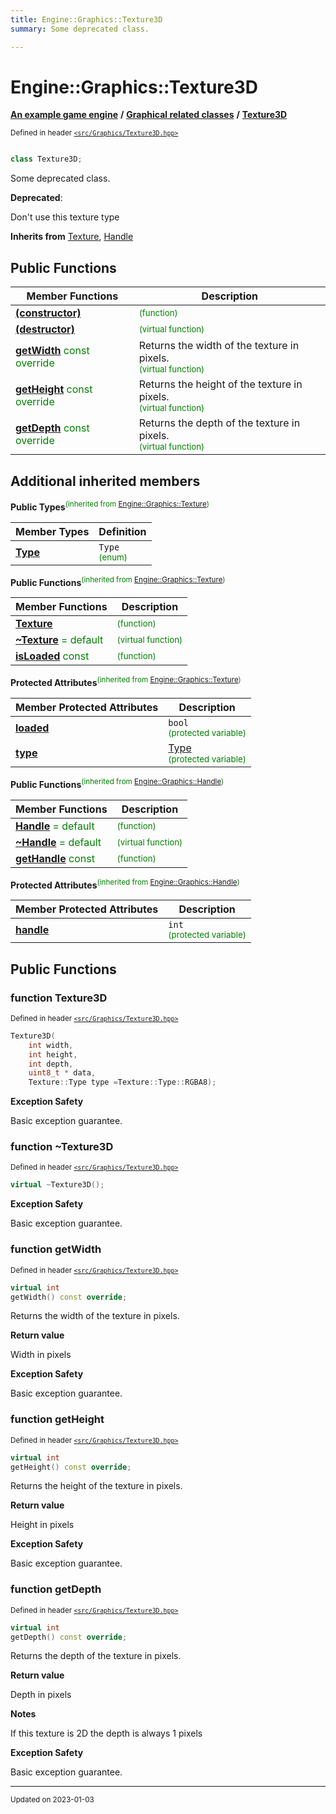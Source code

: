 ```yaml
---
title: Engine::Graphics::Texture3D
summary: Some deprecated class. 

---
```


# Engine::Graphics::Texture3D

**[An example game engine](/libraries/group__Engine.md)** **/** **[Graphical related classes](/libraries/group__Graphics.md)** **/** 
**[Texture3D](/classes/classEngine_1_1Graphics_1_1Texture3D.md)**

<sup>Defined in header [`<src/Graphics/Texture3D.hpp>`](/files/Texture3D_8hpp.md#file-texture3d.hpp)</sup>



```cpp

class Texture3D;
```

Some deprecated class. 

**Deprecated**:

Don't use this texture type 


**Inherits from** [Texture](/classes/classEngine_1_1Graphics_1_1Texture.md), [Handle](/classes/classEngine_1_1Graphics_1_1Handle.md)

## Public Functions
| Member Functions | Description |
| -------------- | -------------- |
| **[(constructor)](/classes/classEngine_1_1Graphics_1_1Texture3D.md#function-texture3d)** |  <sup><span style="color:green">(function)</span></sup> |
| **[(destructor)](/classes/classEngine_1_1Graphics_1_1Texture3D.md#function-~texture3d)** |  <sup><span style="color:green">(virtual function)</span></sup> |
| **[getWidth](/classes/classEngine_1_1Graphics_1_1Texture3D.md#function-getwidth)** <span style="color:green">const</span> <span style="color:green">override</span>| Returns the width of the texture in pixels. <br> <sup><span style="color:green">(virtual function)</span></sup> |
| **[getHeight](/classes/classEngine_1_1Graphics_1_1Texture3D.md#function-getheight)** <span style="color:green">const</span> <span style="color:green">override</span>| Returns the height of the texture in pixels. <br> <sup><span style="color:green">(virtual function)</span></sup> |
| **[getDepth](/classes/classEngine_1_1Graphics_1_1Texture3D.md#function-getdepth)** <span style="color:green">const</span> <span style="color:green">override</span>| Returns the depth of the texture in pixels. <br> <sup><span style="color:green">(virtual function)</span></sup> |


## Additional inherited members

**Public Types**<sup><span style="color:green">(inherited from [Engine::Graphics::Texture](/classes/classEngine_1_1Graphics_1_1Texture.md))</span></sup>


| Member Types | Definition           |
| -------------- | -------------- |
| **[Type](/classes/classEngine_1_1Graphics_1_1Texture.md#enum-type)**| `Type`<br> <sup><span style="color:green">(enum)</span></sup>|

**Public Functions**<sup><span style="color:green">(inherited from [Engine::Graphics::Texture](/classes/classEngine_1_1Graphics_1_1Texture.md))</span></sup>

| Member Functions | Description |
| -------------- | -------------- |
| **[Texture](/classes/classEngine_1_1Graphics_1_1Texture.md#function-texture)** |  <sup><span style="color:green">(function)</span></sup> |
| **[~Texture](/classes/classEngine_1_1Graphics_1_1Texture.md#function-~texture)**  <span style="color:green">= default</span>|  <sup><span style="color:green">(virtual function)</span></sup> |
| **[isLoaded](/classes/classEngine_1_1Graphics_1_1Texture.md#function-isloaded)** <span style="color:green">const</span>|  <sup><span style="color:green">(function)</span></sup> |


**Protected Attributes**<sup><span style="color:green">(inherited from [Engine::Graphics::Texture](/classes/classEngine_1_1Graphics_1_1Texture.md))</span></sup>


| Member Protected Attributes| Description    |
| -------------- | -------------- |
| **[loaded](/classes/classEngine_1_1Graphics_1_1Texture.md#variable-loaded)** | `bool`<br> <sup><span style="color:green">(protected variable)</span></sup> |
| **[type](/classes/classEngine_1_1Graphics_1_1Texture.md#variable-type)** | [Type](/classes/classEngine_1_1Graphics_1_1Texture.md#enum-type)<br> <sup><span style="color:green">(protected variable)</span></sup> |

**Public Functions**<sup><span style="color:green">(inherited from [Engine::Graphics::Handle](/classes/classEngine_1_1Graphics_1_1Handle.md))</span></sup>

| Member Functions | Description |
| -------------- | -------------- |
| **[Handle](/classes/classEngine_1_1Graphics_1_1Handle.md#function-handle)**  <span style="color:green">= default</span>|  <sup><span style="color:green">(function)</span></sup> |
| **[~Handle](/classes/classEngine_1_1Graphics_1_1Handle.md#function-~handle)**  <span style="color:green">= default</span>|  <sup><span style="color:green">(virtual function)</span></sup> |
| **[getHandle](/classes/classEngine_1_1Graphics_1_1Handle.md#function-gethandle)** <span style="color:green">const</span>|  <sup><span style="color:green">(function)</span></sup> |


**Protected Attributes**<sup><span style="color:green">(inherited from [Engine::Graphics::Handle](/classes/classEngine_1_1Graphics_1_1Handle.md))</span></sup>


| Member Protected Attributes| Description    |
| -------------- | -------------- |
| **[handle](/classes/classEngine_1_1Graphics_1_1Handle.md#variable-handle)** | `int`<br> <sup><span style="color:green">(protected variable)</span></sup> |


## Public Functions

### function Texture3D


<sup>Defined in header [`<src/Graphics/Texture3D.hpp>`](/files/Texture3D_8hpp.md#file-texture3d.hpp)</sup>

```cpp 
Texture3D(
    int width, 
    int height, 
    int depth, 
    uint8_t * data, 
    Texture::Type type =Texture::Type::RGBA8);
```



















**Exception Safety**

Basic exception guarantee.




### function ~Texture3D


<sup>Defined in header [`<src/Graphics/Texture3D.hpp>`](/files/Texture3D_8hpp.md#file-texture3d.hpp)</sup>

```cpp 
virtual ~Texture3D();
```



















**Exception Safety**

Basic exception guarantee.




### function getWidth


<sup>Defined in header [`<src/Graphics/Texture3D.hpp>`](/files/Texture3D_8hpp.md#file-texture3d.hpp)</sup>

```cpp 
virtual int
getWidth() const override;
```





Returns the width of the texture in pixels. 






**Return value**

Width in pixels 











**Exception Safety**

Basic exception guarantee.




### function getHeight


<sup>Defined in header [`<src/Graphics/Texture3D.hpp>`](/files/Texture3D_8hpp.md#file-texture3d.hpp)</sup>

```cpp 
virtual int
getHeight() const override;
```





Returns the height of the texture in pixels. 






**Return value**

Height in pixels 











**Exception Safety**

Basic exception guarantee.




### function getDepth


<sup>Defined in header [`<src/Graphics/Texture3D.hpp>`](/files/Texture3D_8hpp.md#file-texture3d.hpp)</sup>

```cpp 
virtual int
getDepth() const override;
```





Returns the depth of the texture in pixels. 






**Return value**

Depth in pixels 


**Notes**

If this texture is 2D the depth is always 1 pixels 









**Exception Safety**

Basic exception guarantee.








-------------------------------

<sub>Updated on 2023-01-03</sub>